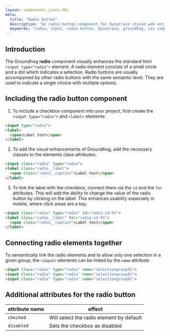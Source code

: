 ```yaml
---
layout: components_icons.hbs
meta:
  title: "Radio button"
  description: "An radio button component for Dynatrace styled web entities with css and markup examples."
  keywords: "radio, input, radio button, Dynatrace, groundhog, css component"
---
```


## Introduction
The Groundhog **radio** component visually enhances the standard html `<input type="radio">` element. A radio element consists of a small circle and a dot which indicates a selection. Radio buttons are usually accompanied by other radio buttons with the same semantic level. They are used to indicate a single choice with multiple options.

## Including the radio button component
1. To include a checkbox component into your project, first create the `<input type="radio">` and `<label>` elements:
```html
<input type="radio">
<label>
  <span>Label text</span>
</label>
```
2. To add the visual enhancements of Groundhog, add the necessary classes to the elements class attributes:
```html
<input class="radio" type="radio">
<label class="radio__label">
  <span class="radio__caption">Label text</span>
</label>
```
3. To link the label with the checkbox, connect them via the `id` and the `for` attributes. This will add the ability to change the value of the radio button by clicking on the label. This enhances usability especially in mobile, where click areas are a key.
```html
<input class="radio" type="radio" id="radio-id-01">
<label class="radio__label" for="radio-id-01">
  <span class="radio__caption">Label text</span>
</label>
```

## Connecting radio elements together

To semantically link the radio elements and to allow only one selection in a given group, the `<input>` elements can be linked by the `name` attribute.
```html
<input class="radio" type="radio" name="selectiongroup01">
<input class="radio" type="radio" name="selectiongroup01">
<input class="radio" type="radio" name="selectiongroup01">
```

## Additional attributes for the radio button
| attribute name | effect |
|------------|--------|
| `checked` | Will select the radio element by default |
| `disabled` | Sets the checkbox as disabled |
